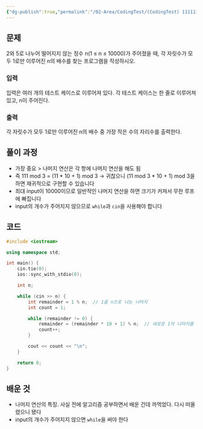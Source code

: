 ```yaml
---
{"dg-publish":true,"permalink":"/02-Area/CodingTest/(CodingTest) 111111111!/","noteIcon":"","created":"2025-03-13T13:24:58.959+09:00","updated":"2025-04-01T22:45:33.628+09:00"}
---
```


## 문제

2와 5로 나누어 떨어지지 않는 정수 n(1 ≤ n ≤ 10000)가 주어졌을 때, 각 자릿수가 모두 1로만 이루어진 n의 배수를 찾는 프로그램을 작성하시오.

### 입력

입력은 여러 개의 테스트 케이스로 이루어져 있다. 각 테스트 케이스는 한 줄로 이루어져 있고, n이 주어진다.

### 출력

각 자릿수가 모두 1로만 이루어진 n의 배수 중 가장 작은 수의 자리수를 출력한다.

## 풀이 과정

- 가장 중요 > 나머지 연산은 각 항에 나머지 연산을 해도 됨
- 즉 111 mod 3 = (11 * 10 + 1) mod 3 -> 귀찮으니 (11 mod 3 * 10 + 1) mod 3을 하면 재귀적으로 구현할 수 있습니다
- 최대 input이 10000이므로 일반적인 나머지 연산을 하면 크기가 커져서 무한 루프에 빠집니다
- input의 개수가 주어지지 않으므로 `while`과 `cin`을 사용해야 합니다

## 코드

```cpp
#include <iostream>

using namespace std;

int main() {
    cin.tie(0);
    ios::sync_with_stdio(0);

    int n;

    while (cin >> n) {
        int remainder = 1 % n;  // 1을 n으로 나눈 나머지
        int count = 1;

        while (remainder != 0) {  
            remainder = (remainder * 10 + 1) % n;  // 새로운 1의 나머지를 구함
            count++;
        }

        cout << count << "\n";
    }

    return 0;
}
```

## 배운 것

- 나머지 연산의 특징. 사실 전에 알고리즘 공부하면서 배운 건데 까먹었다. 다시 떠올렸으니 됐다
- input의 개수가 주어지지 않으면 `while`을 써야 한다